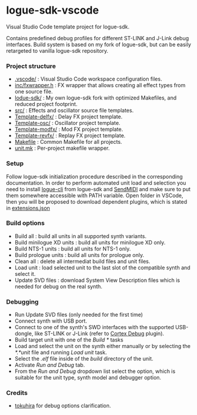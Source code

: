 # logue-sdk-vscode
Visual Studio Code template project for logue-sdk.

Contains predefined debug profiles for different ST-LINK and J-Link debug interfaces.
Build system is based on my fork of logue-sdk, but can be easily retargeted to vanilla logue-sdk repository.

### Project structure

* [.vscode/](.vscode/) : Visual Studio Code workspace configuration files.
* [inc/fxwrapper.h](inc/fxwrapper.h) : FX wrapper that allows creating all effect types from one source file.
* [lodue-sdk/](logue-sdk/) : My own logue-sdk fork with optimized Makefiles, and reduced project footprint.
* [src/](src/) : Effects and oscillator source file templates.
* [Template-delfx/](Template-delfx/) : Delay FX project template.
* [Template-osc/](Template-osc/) : Oscillator project template.
* [Template-modfx/](Template-modfx/) : Mod FX project template.
* [Template-revfx/](Template-revfx/) : Replay FX project template.
* [Makefile](Makefile) : Common Makefile for all projects.
* [unit.mk](unit.mk) : Per-project makefile wrapper.

### Setup
Follow logue-sdk initialization procedure described in the corresponding documentation.
In order to perform automated unit load and selection you need to install [logue-cli](logue-sdk/tools/logue-cli) from logue-sdk and [SendMIDI](https://github.com/gbevin/SendMIDI) and make sure to put them somewhere accessible with PATH variable.
Open folder in VSCode, then you will be proposed to download dependent plugins, which is stated in [extensions.json](.vscode/extensions.json)

### Build options
* Build all : build all units in all supported synth variants.
* Build minilogue XD units : build all units for minilogue XD only.
* Build NTS-1 units : build all units for NTS-1 only.
* Build prologue units : build all units for prologue only.
* Clean all : delete all intermediat build files and unit files.
* Load unit : load selected unit to the last slot of the compatible synth and select it.
* Update SVD files : download System View Description files which is needed for debug on the real synth.

### Debugging
* Run Update SVD files (only needed for the first time)
* Connect synth with USB port.
* Connect to one of the synth's SWD interfaces with the supported USB-dongle, like ST-LINK or J-Link (refer to [Cortex Debug](https://github.com/Marus/cortex-debug) plugin).
* Build target unit with one of the *Build \** tasks
* Load and select the unit on the synth either manually or by selecting the *\*.\*unit* file and running *Load unit* task.
* Select the *.elf* file inside of the *build* directory of the unit.
* Activate *Run and Debug* tab.
* From the *Run and Debug* dropdown list select the option, which is suitable for the unit type, synth model and debugger option.

### Credits
* [tokuhira](https://github.com/tokuhira) for debug options clarification.
